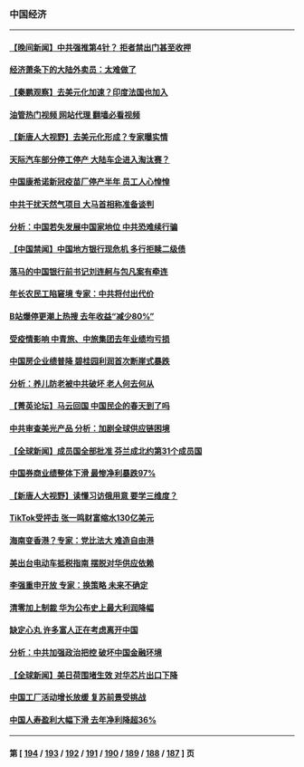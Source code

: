 ### 中国经济
---
#### [【晚间新闻】中共强推第4针？ 拒者禁出门甚至收押](../../pages/ncid283/n13964912.md?04050045) 
#### [经济萧条下的大陆外卖员：太难做了](../../pages/ncid283/n13964551.md?04050045) 
#### [【秦鹏观察】去美元化加速？印度法国也加入](../../pages/ncid283/n13964723.md?04050045) 
#### [油管热门视频 网站代理 翻墙必看视频](http://138.2.39.72:81/youtube.html?epic-marker?04050045)
#### [【新唐人大视野】去美元化形成？专家曝实情](../../pages/ncid283/n13964577.md?04050045) 
#### [天际汽车部分停工停产 大陆车企进入淘汰赛？](../../pages/ncid283/n13964579.md?04050045) 
#### [中国康希诺新冠疫苗厂停产半年 员工人心惶惶](../../pages/ncid283/n13964540.md?04050045) 
#### [中共干扰天然气项目 大马首相称准备谈判](../../pages/ncid283/n13964492.md?04050045) 
#### [分析：中国若失发展中国家地位 中共恐难续行骗](../../pages/ncid283/n13963258.md?04050045) 
#### [【中国禁闻】中国地方银行现危机 多行拒赎二级债](../../pages/ncid283/n13964333.md?04050045) 
#### [落马的中国银行前书记刘连舸与包凡案有牵连](../../pages/ncid283/n13964342.md?04050045) 
#### [年长农民工陷窘境 专家：中共将付出代价](../../pages/ncid283/n13964000.md?04050045) 
#### [B站爆停更潮上热搜 去年收益“减少80%”](../../pages/ncid283/n13963757.md?04050045) 
#### [受疫情影响 中青旅、中旅集团去年业绩均亏损](../../pages/ncid283/n13963436.md?04050045) 
#### [中国房企业绩普降 碧桂园利润首次断崖式暴跌](../../pages/ncid283/n13963401.md?04050045) 
#### [分析：养儿防老被中共破坏 老人何去何从](../../pages/ncid283/n13962933.md?04050045) 
#### [【菁英论坛】马云回国 中国民企的春天到了吗](../../pages/ncid283/n13963374.md?04050045) 
#### [中共审查美光产品 分析：加剧全球供应链困境](../../pages/ncid283/n13963146.md?04050045) 
#### [【全球新闻】成员国全部批准 芬兰成北约第31个成员国](../../pages/ncid283/n13963059.md?04050045) 
#### [中国券商业绩整体下滑 最惨净利暴跌97%](../../pages/ncid283/n13962821.md?04050045) 
#### [【新唐人大视野】读懂习访俄用意 要学三维度？](../../pages/ncid283/n13962789.md?04050045) 
#### [TikTok受抨击 张一鸣财富缩水130亿美元](../../pages/ncid283/n13962772.md?04050045) 
#### [海南变香港？专家：党比法大 难造自由港](../../pages/ncid283/n13962292.md?04050045) 
#### [美出台电动车抵税指南 摆脱对华供应依赖](../../pages/ncid283/n13962673.md?04050045) 
#### [李强重申开放 专家：换策略 未来不确定](../../pages/ncid283/n13961868.md?04050045) 
#### [清零加上制裁 华为公布史上最大利润降幅](../../pages/ncid283/n13962567.md?04050045) 
#### [缺定心丸 许多富人正在考虑离开中国](../../pages/ncid283/n13962259.md?04050045) 
#### [分析：中共加强政治把控 破坏中国金融环境](../../pages/ncid283/n13962430.md?04050045) 
#### [【全球新闻】美日荷围堵生效 对华芯片出口下降](../../pages/ncid283/n13962443.md?04050045) 
#### [中国工厂活动增长放缓 复苏前景受挑战](../../pages/ncid283/n13962376.md?04050045) 
#### [中国人寿盈利大幅下滑 去年净利降超36%](../../pages/ncid283/n13962055.md?04050045) 

---
#### 第 [ [194](./194.md?04050045) / [193](./193.md?04050045) / [192](./192.md?04050045) / [191](./191.md?04050045) / [190](./190.md?04050045) / [189](./189.md?04050045) / [188](./188.md?04050045) / [187](./187.md?04050045) ] 页
